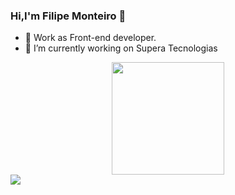 ### Hi,I'm Filipe Monteiro 👋

- 🔭 Work as Front-end developer.
- 🔭 I’m currently working on Supera Tecnologias 
<div align="center">
  <a href="https://github.com/fillipim">
  <img height="180em" src="https://github-readme-stats.vercel.app/api/top-langs/?username=fillipim&layout=compact&langs_count=7&theme=dracula"/>
</div>   
  <div>
    <a href="https://www.linkedin.com/in/filipeemonteiro" target="_blank"><img src="https://img.shields.io/badge/-LinkedIn-%230077B5?style=for-the-badge&logo=linkedin&logoColor=white" target="_blank"></a>
  </div>
